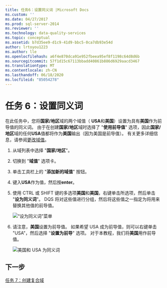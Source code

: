 ```yaml
---
title: 任务6：设置同义词 |Microsoft Docs
ms.custom: ''
ms.date: 04/27/2017
ms.prod: sql-server-2014
ms.reviewer: ''
ms.technology: data-quality-services
ms.topic: conceptual
ms.assetid: b7d35ee9-d1c9-41d9-bbc5-0ca7db93e54d
author: lrtoyou1223
ms.author: lle
ms.openlocfilehash: a6f4e870dca91e952fbeea95ef8f1198c64d8d6b
ms.sourcegitcommit: 57f1d15c67113bbadd40861b886d6929aacd3467
ms.translationtype: MT
ms.contentlocale: zh-CN
ms.lasthandoff: 06/18/2020
ms.locfileid: "85054278"
---
```

# <a name="task-6-setting-synonyms"></a>任务 6：设置同义词
  在此任务中，您将**国家/地区**域的两个域值（ **USA**和**美国**）设置为具有**美国**作为前导值的同义词。 由于在创建**国家/地区**域时选择了 "**使用前导值**" 选项，因此**国家/地区**域的任何**USA**值都将作为**美国**输出（因为美国是前导值）。 有关更多详细信息，请参阅[更改域值](https://msdn.microsoft.com/library/hh510408.aspx)。

1.  从域列表中选择 "**国家/地区**"。

2.  切换到 "**域值**" 选项卡。

3.  单击工具栏上的 "**添加新的域值**" 按钮。

4.  键入**USA**作为值，然后按**enter**。

5.  使用 CTRL 或 SHIFT 键的多选项**美国**和**美国**，右键单击所选项，然后单击 "**设为同义词**"。 DQS 将对这些值进行分组，然后将这些值之一指定为将用来替换其他值的前导值。

     ![“设为同义词”菜单](../../2014/tutorials/media/et-settingsynonyms-01.jpg "“设为同义词”菜单")

6.  请注意，**美国**设置为前导值。 如果希望 USA 成为前导值，则可以右键单击 "USA"，然后选择 "**设置为前导**" 选项。 对于本教程，我们将**美国**用作前导值。

     ![美国和 USA 为同义词](../../2014/tutorials/media/et-settingsynonyms-02.jpg "美国和 USA 为同义词")

## <a name="next-step"></a>下一步
 [任务 7：创建复合域](../../2014/tutorials/task-7-creating-a-composite-domain.md)


